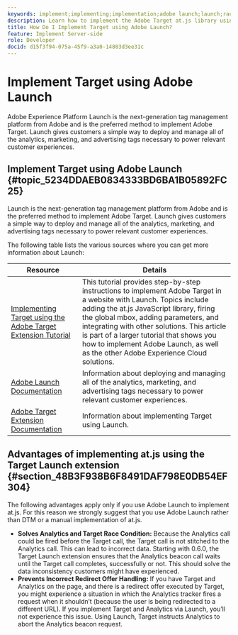 ```yaml
---
keywords: implement;implementing;implementation;adobe launch;launch;race;redirect;experience platform launch
description: Learn how to implement the Adobe Target at.js library using Adobe Experience Platform Launch, the preferred method to implement Adobe Target.
title: How Do I Implement Target using Adobe Launch?
feature: Implement Server-side
role: Developer
docid: d15f3f94-075a-45f9-a3a0-14803d3ee31c
---
```


# Implement Target using Adobe Launch

Adobe Experience Platform Launch is the next-generation tag management platform from Adobe and is the preferred method to implement Adobe Target. Launch gives customers a simple way to deploy and manage all of the analytics, marketing, and advertising tags necessary to power relevant customer experiences.

## Implement Target using Adobe Launch {#topic_5234DDAEB0834333BD6BA1B05892FC25}

Launch is the next-generation tag management platform from Adobe and is the preferred method to implement Adobe Target. Launch gives customers a simple way to deploy and manage all of the analytics, marketing, and advertising tags necessary to power relevant customer experiences. 

The following table lists the various sources where you can get more information about Launch:

| Resource | Details |
|--- |--- |
|[Implementing Target using the Adobe Target Extension Tutorial](https://experienceleague.adobe.com/docs/experience-cloud/implementing-in-websites-with-launch/implement-solutions/target.html)|This tutorial provides step-by-step instructions to implement Adobe Target in a website with Launch. Topics include adding the at.js JavaScript library, firing the global mbox, adding parameters, and integrating with other solutions. This article is part of a larger tutorial that shows you how to implement Adobe Launch, as well as the other Adobe Experience Cloud solutions.|
|[Adobe Launch Documentation](https://experienceleague.adobe.com/docs/launch/using/intro/get-started/quick-start.html)|Information about deploying and managing all of the analytics, marketing, and advertising tags necessary to power relevant customer experiences.|
|[Adobe Target Extension Documentation](https://experienceleague.adobe.com/docs/launch/using/extensions-ref/adobe-extension/target-extension/overview.html)|Information about implementing Target using Launch.|

## Advantages of implementing at.js using the Target Launch extension {#section_48B3F938B6F8491DAF798E0DB54EF304}

The following advantages apply only if you use Adobe Launch to implement at.js. For this reason we strongly suggest that you use Adobe Launch rather than DTM or a manual implementation of at.js.

* **Solves Analytics and Target Race Condition:** Because the Analytics call could be fired before the Target call, the Target call is not stitched to the Analytics call. This can lead to incorrect data. Starting with 0.6.0, the Target Launch extension ensures that the Analytics beacon call waits until the Target call completes, successfully or not. This should solve the data inconsistency customers might have experienced. 
* **Prevents Incorrect Redirect Offer Handling:** If you have Target and Analytics on the page, and there is a redirect offer executed by Target, you might experience a situation in which the Analytics tracker fires a request when it shouldn’t (because the user is being redirected to a different URL). If you implement Target and Analytics via Launch, you’ll not experience this issue. Using Launch, Target instructs Analytics to abort the Analytics beacon request.
